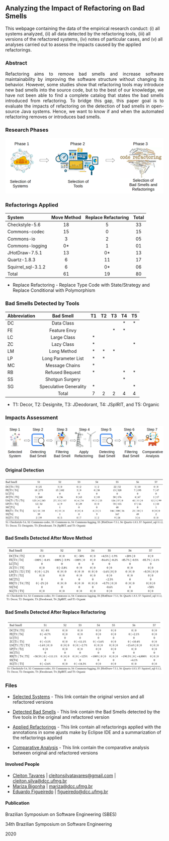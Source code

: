 ## Analyzing the Impact of Refactoring on Bad Smells

This webpage containing the data of the empirical research conduct: (i) all systems analyzed, (ii) all data detected by the refactoring tools, (iii) all versions of the refactored systems, (iv) notes of particular cases, and (v) all analyses carried out to assess the impacts caused by the applied refactorings.


### Abstract
<p style="text-align: justify;">Refactoring aims to remove bad smells and increase software maintainability by improving the software structure without changing its behavior. However, some studies show that refactoring tools may introduce new bad smells into the source code, but to the best of our knowledge, we have not been able to find a complete catalog that states the bad smells introduced from refactoring. To bridge this gap, this paper goal is to evaluate the impacts of refactoring on the detection of bad smells in open-source Java systems. Hence, we want to know if and when the automated refactoring removes or introduces bad smells.</p>


### Research Phases

![Phases](img/Phases.png)


### Refactorings Applied


| System            | Move Method | Replace Refactoring | Total |
|:------------------|:-----------:|:-------------------:|:-----:|
|Checkstyle-5.6     | 18          | 5                   | 33    |
|Commons-codec      | 15          | 0                   | 15    |
|Commons-io         | 3           | 2                   | 05    |
|Commons-logging    | 0*          | 1                   | 01    |
|JHotDraw-7.5.1     | 13          | 0*                  | 13    |
|Quartz-1.8.3       | 6           | 11                  | 17    |
|Squirrel_sql-3.1.2 | 6           | 0*                  | 06    |
|Total              | 61          | 19                  | 80    |

* Replace Refactoring - Replace Type Code with State/Strategy and Replace Conditional with Polymorphism



### Bad Smells Detected by Tools


| Abbreviation | Bad Smell              | T1 | T2 | T3 | T4 | T5 |
|:-------------|:----------------------:|:--:|:--:|:--:|:--:|:--:|
| DC           | Data Class             |    |    |    | *  | *  |
| FE           | Feature Envy           |    |    | *  | *  |    |
| LC           | Large Class            | *  |    |    |    |    |
| ZC           | Lazy Class             | *  |    |    |    | *  |
| LM           | Long Method            | *  | *  | *  |    |    |
| LP           | Long Parameter List    | *  | *  |    |    |    |
| MC           | Message Chains         | *  |    |    |    |    |
| RB           | Refused Bequest        | *  |    |    | *  | *  |
| SS           | Shotgun Surgery        |    |    |    | *  |    |
| SG           | Speculative Generality | *  |    |    |    | *  |
|              | Total                  | 7  | 2  | 2  | 4  | 4  |

* T1: Decor, T2: Designite, T3: JDeodorant, T4: JSpIRIT, and T5: Organic


### Impacts Assessment

![Steps](img/Steps.png)



#### Original Detection

![Steps](img/original_detection.png)



#### Bad Smells Detected After Move Method

![Steps](img/after_move_method.png)



#### Bad Smells Detected After Replace Refactoring

![Steps](img/after_replace_refactoring.png)



### Files

- [Selected Systems](https://drive.google.com/drive/folders/1DZDlox9jN-2Y_OFXnvj0S7x69jQ5ktH9?usp=sharing) - This link contain the original version and all refactored versions

- [Detected Bad Smells](files/Smells.zip) - This link contain the Bad Smells detected by the five tools in the original and refactored version

- [Applied Refactorings](files/Refactoring.zip) - This link contain all refactorings applied with the annotations in some ajusts make by Eclipse IDE and a summarization of the refactorings applied

- [Comparative Analysis](files/Analysis.zip) - This link contain the comparative analysis between original and refactored versions


#### Involved People
- [Cleiton Tavares](http://labsoft.dcc.ufmg.br/doku.php?id=people:students:cleiton_silva) | cleitonsilvatavares@gmail.com | cleiton.silva@dcc.ufmg.br
- [Mariza Bigonha](https://homepages.dcc.ufmg.br/~mariza/) | mariza@dcc.ufmg.br
- [Eduardo Figueiredo](https://homepages.dcc.ufmg.br/~figueiredo/) | figueiredo@dcc.ufmg.br

#### Publication
Brazilian Symposium on Software Engineering (SBES)

34th Brazilian Symposium on Software Engineering

2020
